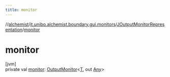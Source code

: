 ```yaml
---
title: monitor
---
```

//[alchemist](../../../index.html)/[it.unibo.alchemist.boundary.gui.monitors](../index.html)/[JOutputMonitorRepresentation](index.html)/[monitor](monitor.html)



# monitor



[jvm]\
private val [monitor](monitor.html): [OutputMonitor](../../it.unibo.alchemist.boundary.interfaces/-output-monitor/index.html)<[T](../../it.unibo.alchemist.boundary.interfaces/-graphical2-d-output-monitor/index.html), out [Any](https://kotlinlang.org/api/latest/jvm/stdlib/kotlin/-any/index.html)>




